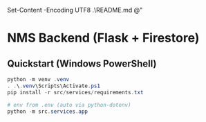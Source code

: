 Set-Content -Encoding UTF8 .\README.md @"
# NMS Backend (Flask + Firestore)

## Quickstart (Windows PowerShell)
```powershell
python -m venv .venv
. .\.venv\Scripts\Activate.ps1
pip install -r src/services/requirements.txt

# env from .env (auto via python-dotenv)
python -m src.services.app
